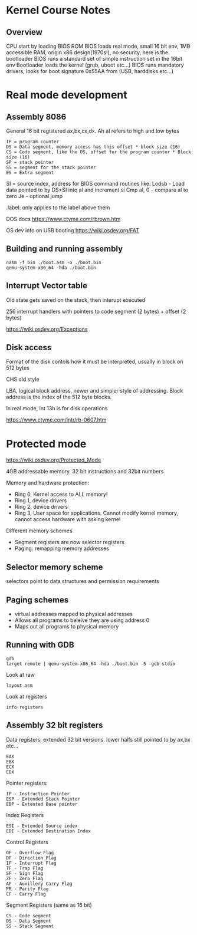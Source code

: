 # Kernel Course Notes

## Overview

CPU start by loading BIOS ROM
BIOS loads real mode, small 16 bit env, 1MB accessible RAM, origin x86 design(1970s!), no security, here is the bootloader
BIOS runs a standard set of simple instruction set in the 16bit env
Bootloader loads the kernel (grub, uboot etc…)
BIOS runs mandatory drivers, looks for boot signature 0x55AA from (USB, harddisks etc…)

# Real mode development

## Assembly 8086
General 16 bit registered ax,bx,cx,dx. Ah al refers to high and low bytes
```
IP = program counter
DS = Data segment, memory access has this offset * block size (16)
CS = Code segment, like the DS, offset for the program counter * Block size (16)
SP = stack pointer
SS = segment for the stack pointer
ES = Extra segment
```

SI = source index, address for BIOS command routines like:
Lodsb - Load data  pointed to by DS+SI into al and increment si
Cmp al, 0 - compare al to zero
Je - optional jump

.label: only applies to the label above them

DOS docs https://www.ctyme.com/rbrown.htm

OS dev info on USB booting https://wiki.osdev.org/FAT

## Building and running assembly
```
nasm -f bin ./boot.asm -o ./boot.bin
qemu-system-x86_64 -hda ./boot.bin
```

## Interrupt Vector table
Old state gets saved on the stack, then interupt executed

256 interrupt handlers with pointers to code segment (2 bytes) + offset (2 bytes)

https://wiki.osdev.org/Exceptions

## Disk access

Format of the disk contols how it must be interpreted, usually in block on 512 bytes

CHS old style 

LBA, logical block address, newer and simpler style of addressing. Block address is the index of the 512 byte blocks.

In real mode, int 13h is for disk operations

https://www.ctyme.com/intr/rb-0607.htm

# Protected mode

https://wiki.osdev.org/Protected_Mode

4GB addressable memory. 32 bit instructions and 32bit numbers

Memory and hardware protection:
 - Ring 0, Kernel access to ALL memory!
 - Ring 1, device drivers
 - Ring 2, device drivers
 - Ring 3, User space for applications. Cannot modify kernel memory, cannot access hardware with asking kernel

 Different memory schemes
 - Segment registers are now selector registers
 - Paging: remapping memory addresses

 ## Selector memory scheme

 selectors point to data structures and permission requirements

 ## Paging schemes

 - virtual addresses mapped to physical addresses
 - Allows all programs to beleive they are using address 0
 - Maps out all programs to physical memory

 ## Running with GDB

```
gdb
target remote | qemu-system-x86_64 -hda ./boot.bin -S -gdb stdio
```
Look at raw 
```
layout asm
```
Look at registers
```
info registers
```


## Assembly 32 bit registers

Data registers: extended 32 bit versions. lower halfs still pointed to by ax,bx etc...
```
EAX
EBX
ECX
EDX
```
Pointer registers:
```
IP - Instruction Pointer
ESP - Extended Stack Pointer
EBP - Extented Base pointer
```
Index Registers
```
ESI - Extended Source index
EDI - Extended Destination Index
```
Control Registers
```
OF - Overflow Flag
DF - Direction Flag
IF - Interrupt Flag
TF - Trap Flag
SF - Sign Flag
ZF - Zero Flag
AF - Auxillery Carry Flag
PR - Parity Flag
CF - Carry Flag
```
Segment Registers (same as 16 bit)
```
CS - Code segment
DS - Data Segment
SS - Stack Segment
```